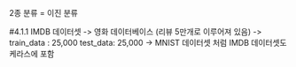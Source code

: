 2종 분류 = 이진 분류

#4.1.1 IMDB 데이터셋
-> 영화 데이터베이스 (리뷰 5만개로 이루어져 있음)
-> train_data : 25,000 test_data: 25,000
-> MNIST 데이터셋 처럼 IMDB 데이터셋도 케라스에 포함


